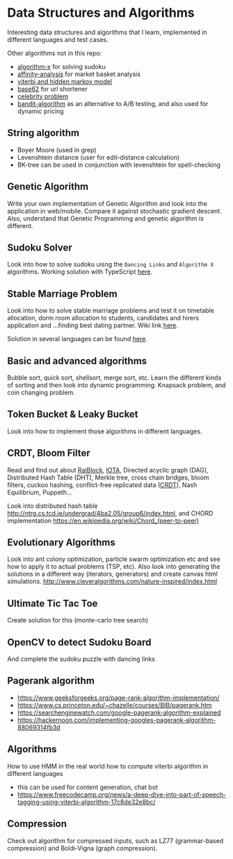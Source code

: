 # Data Structures and Algorithms


Interesting data structures and algorithms that I learn, implemented in different languages and test cases.


Other algorithms not in this repo:
- [algorithm-x](https://github.com/alextanhongpin/algorithm-x) for solving sudoku
- [affinity-analysis](https://github.com/alextanhongpin/affinity-analysis) for market basket analysis
- [viterbi and hidden markov model](https://github.com/alextanhongpin/hidden-markov-model)
- [base62](https://github.com/alextanhongpin/go-base62) for url shortener
- [celebrity problem](https://github.com/alextanhongpin/celebrity-problem)
- [bandit-algorithm](https://github.com/alextanhongpin/go-bandit) as an alternative to A/B testing, and also used for dynamic pricing

## String algorithm

- Boyer Moore (used in grep)
- Levenshtein distance (user for edit-distance calculation)
- BK-tree can be used in conjunction with levenshtein for spell-checking


## Genetic Algorithm

Write your own implementation of Genetic Algorithm and look into the application in web/mobile. Compare it against stochastic gradient descent. Also, understand that Genetic Programming and genetic algorithm is different.

## Sudoku Solver

Look into how to solve sudoku uisng the `Dancing Links` and `Algorithm X` algorithms. Working solution with TypeScript [here](https://github.com/alextanhongpin/algorithm-x).

## Stable Marriage Problem

Look into how to solve stable marriage problems and test it on timetable allocation, dorm room allocation to students, candidates and hirers application and ...finding best dating partner. Wiki link [here](https://en.wikipedia.org/wiki/Stable_marriage_problem).

Solution in several languages can be found [here](https://github.com/alextanhongpin/stable-marriage-problem).

## Basic and advanced algorithms

Bubble sort, quick sort, shellsort, merge sort, etc. Learn the different kinds of sorting and then look into dynamic programming. Knapsack problem, and coin changing problem.

## Token Bucket & Leaky Bucket

Look into how to implement those algorithms in different languages.

## CRDT, Bloom Filter

Read and find out about [RaiBlock](https://raiblocks.net/), [IOTA](https://www.iota.org/), Directed acyclic graph (DAG), Distributed Hash Table (DHT), Merkle tree, cross chain bridges, bloom filters, cuckoo hashing, conflict-free replicated data ([CRDT](https://en.wikipedia.org/wiki/Conflict-free_replicated_data_type)), Nash Equilibrium, Puppeth...

Look into distributed hash table http://ntrg.cs.tcd.ie/undergrad/4ba2.05/group6/index.html, and CHORD implementation https://en.wikipedia.org/wiki/Chord_(peer-to-peer)

## Evolutionary Algorithms 

Look into ant colony optimization, particle swarm optimization etc and see how to apply it to actual problems (TSP, etc). Also look into generating the solutions in a different way (iterators, generators) and create canvas html simulations.
http://www.cleveralgorithms.com/nature-inspired/index.html

## Ultimate Tic Tac Toe

Create solution for this (monte-carlo tree search)

## OpenCV to detect Sudoku Board

And complete the sudoku puzzle with dancing links

## Pagerank algorithm
- https://www.geeksforgeeks.org/page-rank-algorithm-implementation/
- https://www.cs.princeton.edu/~chazelle/courses/BIB/pagerank.htm
- https://searchenginewatch.com/google-pagerank-algorithm-explained
- https://hackernoon.com/implementing-googles-pagerank-algorithm-88069314fb3d


## Algorithms 
How to use HMM in the real world
how to compute viterbi algorithm in different languages
- this can be used for content generation, chat bot
- https://www.freecodecamp.org/news/a-deep-dive-into-part-of-speech-tagging-using-viterbi-algorithm-17c8de32e8bc/



## Compression
Check out algorithm for compressed inputs, such as LZ77 (grammar-based compression) and Boldi-Vigna (graph compression).

